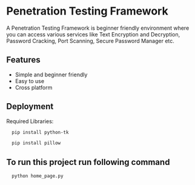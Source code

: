
# Penetration Testing Framework

A Penetration Testing Framework is beginner friendly environment where
you can access various services like Text Encryption and Decryption, Password 
Cracking, Port Scanning, Secure Password Manager etc.
 


## Features

- Simple and beginner friendly
- Easy to use
- Cross platform




## Deployment

Required Libraries:

```bash
  pip install python-tk
```
```bash
  pip install pillow
```

## To run this project run following command

```bash
  python home_page.py
```

